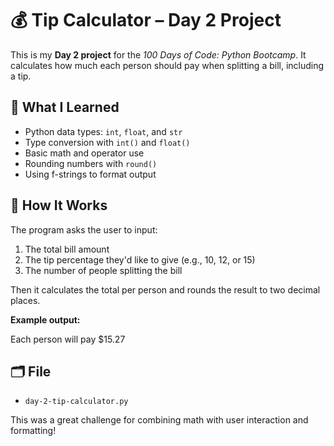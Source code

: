 # 💰 Tip Calculator – Day 2 Project

This is my **Day 2 project** for the *100 Days of Code: Python Bootcamp*. It calculates how much each person should pay when splitting a bill, including a tip.

## 🧠 What I Learned

- Python data types: `int`, `float`, and `str`
- Type conversion with `int()` and `float()`
- Basic math and operator use
- Rounding numbers with `round()`
- Using f-strings to format output

## 🚀 How It Works

The program asks the user to input:
1. The total bill amount
2. The tip percentage they'd like to give (e.g., 10, 12, or 15)
3. The number of people splitting the bill

Then it calculates the total per person and rounds the result to two decimal places.

**Example output:**

Each person will pay $15.27

## 🗂️ File
- `day-2-tip-calculator.py`

This was a great challenge for combining math with user interaction and formatting!
